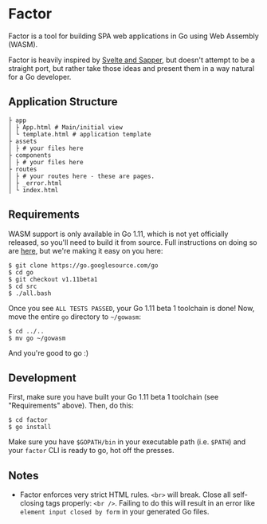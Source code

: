 # Factor

Factor is a tool for building SPA web applications in Go using Web Assembly (WASM).

Factor is heavily inspired by [Svelte and Sapper](https://sapper.svelte.technology/guide#getting-started), but doesn't attempt to be a straight port, but rather take those ideas and present them in a way natural for a Go developer.

## Application Structure

```
├ app
│ ├ App.html # Main/initial view
│ └ template.html # application template
├ assets
│ ├ # your files here
├ components 
│ ├ # your files here
├ routes
│ ├ # your routes here - these are pages.
│ ├ _error.html
│ └ index.html
```

## Requirements

WASM support is only available in Go 1.11, which is not yet officially released, so you'll need to build it from source. Full instructions on doing so are [here](https://golang.org/doc/install/source), but we're making it easy on you here:

```console
$ git clone https://go.googlesource.com/go
$ cd go
$ git checkout v1.11beta1
$ cd src
$ ./all.bash
```

Once you see `ALL TESTS PASSED`, your Go 1.11 beta 1 toolchain is done! Now, move
the entire `go` directory to `~/gowasm`:

```console
$ cd ../..
$ mv go ~/gowasm
```

And you're good to go :)

## Development

First, make sure you have built your Go 1.11 beta 1 toolchain (see "Requirements" above). Then, do this:

```console
$ cd factor
$ go install
```

Make sure you have `$GOPATH/bin` in your executable path (i.e. `$PATH`) and your `factor` CLI is ready to go, hot off the presses.

## Notes

* Factor enforces very strict HTML rules.  `<br>` will break.  Close all self-closing tags properly: `<br />`.  Failing to do this will result in an error like `element input closed by form` in your generated Go files.
